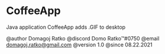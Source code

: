 # CoffeeApp
Java application CoffeeApp adds .GIF to desktop

@author Domagoj Ratko
@discord Domo Ratko™#0750
@email domagoj.ratko@gmail.com
@version 1.0
@since 08.22.2021
